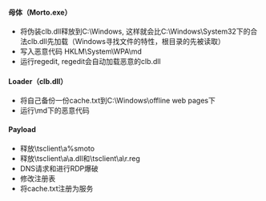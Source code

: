#### 母体（Morto.exe）
- 将伪装clb.dll释放到C:\Windows, 这样就会比C:\Windows\System32下的合法clb.dll先加载（Windows寻找文件的特性，根目录的先被读取）
- 写入恶意代码 HKLM\System\WPA\md
- 运行regedit, regedit会自动加载恶意的clb.dll

#### Loader（clb.dll）
- 将自己备份一份cache.txt到C:\Windows\offline web pages下
- 运行\md下的恶意代码

#### Payload
- 释放\\tsclient\a\%smoto
- 释放\\tsclient\a\a.dll和\\tsclient\a\r.reg
- DNS请求和进行RDP爆破
- 修改注册表
- 将cache.txt注册为服务
